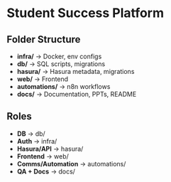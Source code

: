 # Student Success Platform

## Folder Structure
- **infra/** → Docker, env configs
- **db/** → SQL scripts, migrations
- **hasura/** → Hasura metadata, migrations
- **web/** → Frontend
- **automations/** → n8n workflows
- **docs/** → Documentation, PPTs, README

## Roles
- **DB** → db/
- **Auth** → infra/
- **Hasura/API** → hasura/
- **Frontend** → web/
- **Comms/Automation** → automations/
- **QA + Docs** → docs/

